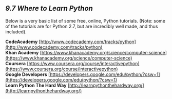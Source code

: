 ## *9.7 Where to Learn Python*

Below is a very basic list of some free, online, Python tutorials. (Note: some of the tutorials are for Python 2.7, but are incredibly well made, and thus included).

**CodeAcademy** [http://www.codecademy.com/tracks/python](http://www.codecademy.com/tracks/python)<br>
**Khan Academy** [https://www.khanacademy.org/science/computer-science](https://www.khanacademy.org/science/computer-science)<br>
**Coursera** [https://www.coursera.org/course/interactivepython](https://www.coursera.org/course/interactivepython)<br>
**Google Developers** [https://developers.google.com/edu/python/?csw=1](https://developers.google.com/edu/python/?csw=1)<br>
**Learn Python The Hard Way** [http://learnpythonthehardway.org/](http://learnpythonthehardway.org/)
